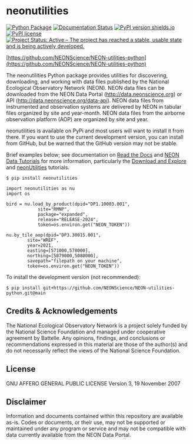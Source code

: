 neonutilities
===============

[![Python Package](https://img.shields.io/github/actions/workflow/status/NEONScience/NEON-utilities-python/python-package.yml)](https://github.com/NEONScience/NEON-utilities-python/actions/workflows/python-package.yml)
[![Documentation Status](https://readthedocs.org/projects/neon-utilities-python/badge/?version=latest)](https://neon-utilities-python.readthedocs.io/en/latest/?badge=latest)
[![PyPI version shields.io](https://img.shields.io/pypi/v/neonutilities.svg)](https://pypi.org/project/neonutilities/)
[![PyPI license](https://img.shields.io/github/license/NEONScience/NEON-utilities-python)](https://github.com/NEONScience/NEON-utilities-python/blob/main/LICENSE)
[![Project Status: Active – The project has reached a stable, usable state and is being actively developed.](https://img.shields.io/badge/repo%20status-Active-Green)](https://www.repostatus.org/#active)

[https://github.com/NEONScience/NEON-utilities-python](https://github.com/NEONScience/NEON-utilities-python)

The neonutilities Python package provides utilities for discovering, downloading, and working with data files published by the National Ecological Observatory Network (NEON). NEON data files can be downloaded from the NEON Data Portal (http://data.neonscience.org) or API (http://data.neonscience.org/data-api). NEON data files from instrumented and observation systems are delivered by NEON in tabular files organized by site and year-month. NEON data files from the airborne observation platform (AOP) are organized by site and year.

neonutilities is available on PyPi and most users will want to install it from there. If you want to use the current development version, you can install from GitHub, but be warned that the GitHub version may not be stable.

Brief examples below; see documentation on [Read the Docs](https://neon-utilities-python.readthedocs.io/en/latest/) and [NEON Data Tutorials](https://www.neonscience.org/resources/learning-hub/tutorials) for more information, particularly the [Download and Explore](https://www.neonscience.org/resources/learning-hub/tutorials/download-explore-neon-data) and [neonUtilities](https://www.neonscience.org/resources/learning-hub/tutorials/neondatastackr) tutorials.

```
$ pip install neonutilities
```

```
import neonutilities as nu
import os

bird = nu.load_by_product(dpid="DP1.10003.001",
			site="RMNP",
			package="expanded",
			release="RELEASE-2024",
			token=os.environ.get("NEON_TOKEN"))

nu.by_tile_aop(dpid="DP3.30015.001",
		site="WREF",
		year=2021,
		easting=[571000,578000],
		northing=[5079000,5080000],
		savepath="filepath on your machine",
		token=os.environ.get("NEON_TOKEN"))

```

To install the development version (not recommended):

```
$ pip install git+https://github.com/NEONScience/NEON-utilities-python.git@main
```

Credits & Acknowledgements
---

The National Ecological Observatory Network is a project solely funded by the National Science Foundation and managed under cooperative agreement by Battelle. Any opinions, findings, and conclusions or recommendations expressed in this material are those of the author(s) and do not necessarily reflect the views of the National Science Foundation.


License
---

GNU AFFERO GENERAL PUBLIC LICENSE Version 3, 19 November 2007

Disclaimer
---

Information and documents contained within this repository are available as-is. Codes or documents, or their use, may not be supported or maintained under any program or service and may not be compatible with data currently available from the NEON Data Portal.
